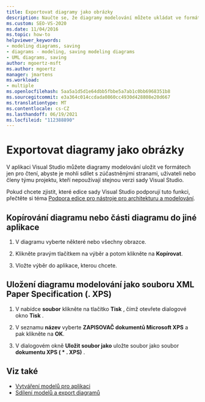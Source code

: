 ```yaml
---
title: Exportovat diagramy jako obrázky
description: Naučte se, že diagramy modelování můžete ukládat ve formátech jen pro čtení, abyste je mohli sdílet s lidmi, kteří nepoužívají stejnou verzi sady Visual Studio.
ms.custom: SEO-VS-2020
ms.date: 11/04/2016
ms.topic: how-to
helpviewer_keywords:
- modeling diagrams, saving
- diagrams - modeling, saving modeling diagrams
- UML diagrams, saving
author: mgoertz-msft
ms.author: mgoertz
manager: jmartens
ms.workload:
- multiple
ms.openlocfilehash: 5aa5a1d5d1e64dbb5fbbe5a7ab1c0bb6968351b8
ms.sourcegitcommit: e3a364c014ccdada0860cc4930d428808e20d667
ms.translationtype: MT
ms.contentlocale: cs-CZ
ms.lasthandoff: 06/19/2021
ms.locfileid: "112388890"
---
```

# <a name="export-diagrams-as-images"></a>Exportovat diagramy jako obrázky

V aplikaci Visual Studio můžete diagramy modelování uložit ve formátech jen pro čtení, abyste je mohli sdílet s zúčastněnými stranami, uživateli nebo členy týmu projektu, kteří nepoužívají stejnou verzi sady Visual Studio.

Pokud chcete zjistit, které edice sady Visual Studio podporují tuto funkci, přečtěte si téma [Podpora edice pro nástroje pro architekturu a modelování](../modeling/analyze-and-model-your-architecture.md#VersionSupport).

## <a name="copy-a-diagram-or-part-of-a-diagram-to-another-application"></a>Kopírování diagramu nebo části diagramu do jiné aplikace

1. V diagramu vyberte některé nebo všechny obrazce.

2. Klikněte pravým tlačítkem na výběr a potom klikněte na **Kopírovat**.

3. Vložte výběr do aplikace, kterou chcete.

## <a name="save-a-modeling-diagram-as-an-xml-paper-specification-xps-file"></a>Uložení diagramu modelování jako souboru XML Paper Specification (. XPS)

1. V nabídce **soubor** klikněte na tlačítko **Tisk** , čímž otevřete dialogové okno **Tisk** .

2. V seznamu **název** vyberte **ZAPISOVAČ dokumentů Microsoft XPS** a pak klikněte na **OK**.

3. V dialogovém okně **Uložit soubor jako** uložte soubor jako soubor **dokumentu XPS ( \* . XPS)** .

## <a name="see-also"></a>Viz také

- [Vytváření modelů pro aplikaci](../modeling/create-models-for-your-app.md)
- [Sdílení modelů a export diagramů](../modeling/share-models-and-exporting-diagrams.md)
